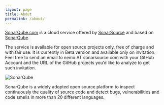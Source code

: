 ```yaml
---
layout: page
title: About
permalink: /about/
---
```


[SonarQube.com](https://sonarqube.com) is a cloud service offered by
[SonarSource](http://www.sonarsource.com) and based on [SonarQube](http://www.sonarqube.org).

The service is available for open source projects only, free of charge and with fair use. It is currently in Beta version and available only on invitation. Feel free to send an email to nemo AT sonarsource.com with your GitHub Account and the URL of the GitHub projects you’d like to analyze to get such invitation.

![SonarQube](http://www.sonarqube.org/wp-content/themes/sonarsource.org/images/sonar.png)

SonarQube is a widely adopted open source platform to inspect continuously the
quality of source code and detect bugs, vulnerabilities and code smells in more
than 20 different languages.
